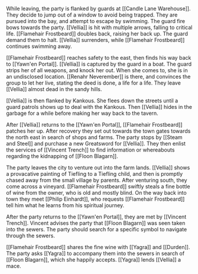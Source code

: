 While leaving, the party is flanked by guards at [[Candle Lane Warehouse]]. They decide to jump out of a window to avoid being trapped.  They are pursued into the bay, and attempt to escape by swimming. The guard fire bows towards the party. [[Vellia]] is hit with multiple arrows, falling to critical life. [[Flamehair Frostbeard]] doubles back, raising her back up. The guard demand them to halt. [[Vellia]] surrenders, while [[Flamehair Frostbeard]] continues swimming away.
   
[[Flamehair Frostbeard]] reaches safety to the east, then finds his way back to [[Yawn'en Portal]]. [[Vellia]] is captured by the guard in a boat. The guard strips her of all weapons, and knock her out. When she comes to, she is in an undisclosed location. [[Renahr Neverember]] is there, and convinces the group to let her live, stating the deed is done, a life for a life. They leave [[Vellia]] almost dead in the sandy hills.

[[Vellia]] is then flanked by Kankous. She flees down the streets until a guard patrols shows up to deal with the Kankous. Then [[Vellia]] hides in the garbage for a while before making her way back to the tavern.
  
After [[Vellia]] returns to the [[Yawn'en Portal]], [[Flamehair Frostbeard]] patches her up. After recovery they set out towards the town gates towards the north east in search of shops and farms.  The party stops by [[Steam and Steel]] and purchase a new Greatsword for [[Vellia]]. They then enlist the services of [[Vincent Trench]] to find information or whereabouts regarding the kidnapping of [[Floon Blagarn]].

The party leaves the city to venture out into the farm lands. [[Vellia]] shows a provacative painting of Tiefling to a Tiefling child, and then is promptly chased away from the small village by parents.
After venturing south, they come across a vineyard. [[Flamehair Frostbeard]] swiftly steals a fine bottle of wine from the owner, who is old and mostly blind. On the way back into town they meet [[Philip Einhardt]], who requests [[Flamehair Frostbeard]] tell him what he learns from his spiritual journey.

After the party returns to the [[Yawn'en Portal]], they are met by [[Vincent Trench]]. Vincent advises the party that [[Floon Blagarn]] was seen taken into the sewers. The party should search for a specific symbol to navigate through the sewers.

[[Flamehair Frostbeard]] shares the fine wine with [[Yagra]] and [[Durden]]. The party asks [[Yagra]] to accompany them into the sewers in search of [[Floon Blagarn]], which she happily accepts. [[Yagra]] lends [[Vellia]] a mace.